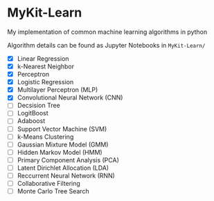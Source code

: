 # MyKit-Learn
My implementation of common machine learning algorithms in python

Algorithm details can be found as Jupyter Notebooks in `MyKit-Learn/`

- [x] Linear Regression
- [x] k-Nearest Neighbor
- [x] Perceptron
- [x] Logistic Regression
- [x] Multilayer Perceptron (MLP)
- [x] Convolutional Neural Network (CNN)
- [ ] Decsision Tree
- [ ] LogitBoost
- [ ] Adaboost
- [ ] Support Vector Machine (SVM)
- [ ] k-Means Clustering
- [ ] Gaussian Mixture Model (GMM)
- [ ] Hidden Markov Model (HMM)
- [ ] Primary Component Analysis (PCA)
- [ ] Latent Dirichlet Allocation (LDA)
- [ ] Reccurrent Neural Network (RNN)
- [ ] Collaborative Filtering
- [ ] Monte Carlo Tree Search 